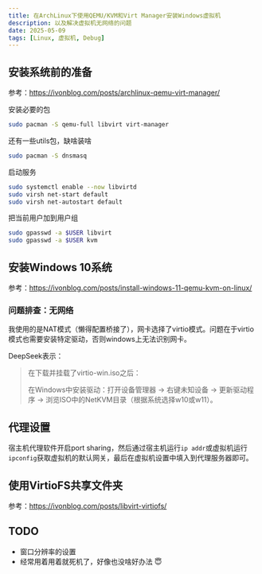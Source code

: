 ```yaml
---
title: 在ArchLinux下使用QEMU/KVM和Virt Manager安装Windows虚拟机
description: 以及解决虚拟机无网络的问题
date: 2025-05-09
tags: [Linux, 虚拟机, Debug]
---
```


## 安装系统前的准备

参考：https://ivonblog.com/posts/archlinux-qemu-virt-manager/

安装必要的包

```bash
sudo pacman -S qemu-full libvirt virt-manager
```

还有一些utils包，缺啥装啥

```bash
sudo pacman -S dnsmasq 
```

启动服务

```bash
sudo systemctl enable --now libvirtd
sudo virsh net-start default
sudo virsh net-autostart default
```

把当前用户加到用户组

```bash
sudo gpasswd -a $USER libvirt
sudo gpasswd -a $USER kvm
```

## 安装Windows 10系统

参考：https://ivonblog.com/posts/install-windows-11-qemu-kvm-on-linux/

### 问题排查：无网络

我使用的是NAT模式（懒得配置桥接了），网卡选择了virtio模式。问题在于virtio模式也需要安装特定驱动，否则windows上无法识别网卡。

DeepSeek表示：

> 在下载并挂载了virtio-win.iso之后：
> 
> 在Windows中安装驱动​​：打开设备管理器 → 右键未知设备 → 更新驱动程序 → 浏览ISO中的NetKVM目录（根据系统选择w10或w11）。

## 代理设置

宿主机代理软件开启port sharing，然后通过宿主机运行`ip addr`或虚拟机运行`ipconfig`获取虚拟机的默认网关，最后在虚拟机设置中填入到代理服务器即可。

## 使用VirtioFS共享文件夹

参考：https://ivonblog.com/posts/libvirt-virtiofs/

## TODO

* 窗口分辨率的设置
* 经常用着用着就死机了，好像也没啥好办法 :innocent:
